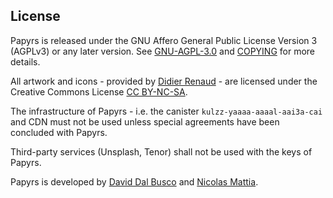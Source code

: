 ## License

Papyrs is released under the GNU Affero General Public License Version 3 (AGPLv3) or any later version. See [GNU-AGPL-3.0](GNU-AGPL-3.0) and [COPYING](COPYING) for more details.

All artwork and icons - provided by [Didier Renaud](https://www.customfuture.com/) - are licensed under the Creative Commons License [CC BY-NC-SA](https://creativecommons.org/licenses/by-nc-sa/4.0/legalcode).

The infrastructure of Papyrs - i.e. the canister `kulzz-yaaaa-aaaal-aai3a-cai` and CDN must not be used unless special agreements have been concluded with Papyrs.

Third-party services (Unsplash, Tenor) shall not be used with the keys of Papyrs.

Papyrs is developed by [David Dal Busco](mailto:david.dalbusco@outlook.com) and [Nicolas Mattia](mailto:nicolas@nmattia.com).
